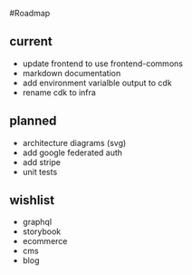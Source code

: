 #Roadmap

## current
* update frontend to use frontend-commons
* markdown documentation
* add environment varialble output to cdk
* rename cdk to infra

## planned
* architecture diagrams (svg)
* add google federated auth
* add stripe
* unit tests

## wishlist 
* graphql
* storybook
* ecommerce
* cms
* blog
